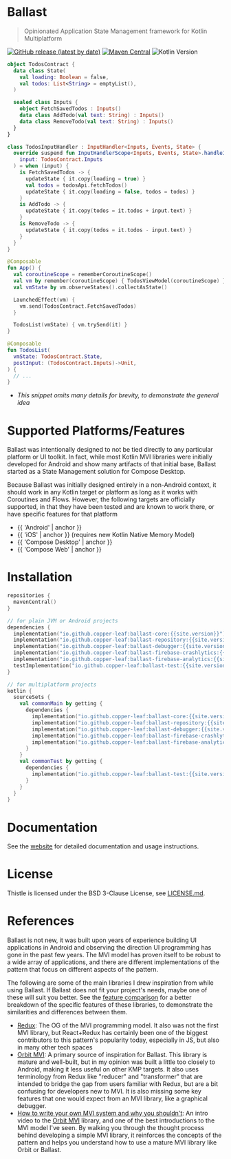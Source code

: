 ---
---

# Ballast

> Opinionated Application State Management framework for Kotlin Multiplatform

[![GitHub release (latest by date)](https://img.shields.io/github/v/release/copper-leaf/ballast)](https://github.com/copper-leaf/ballast/releases)
[![Maven Central](https://img.shields.io/maven-central/v/io.github.copper-leaf/ballast-core)](https://search.maven.org/artifact/io.github.copper-leaf/ballast-core)
![Kotlin Version](https://img.shields.io/badge/Kotlin-1.6.10-orange)

```kotlin
object TodosContract {
  data class State(
    val loading: Boolean = false,
    val todos: List<String> = emptyList(),
  )

  sealed class Inputs {
    object FetchSavedTodos : Inputs()
    data class AddTodo(val text: String) : Inputs()
    data class RemoveTodo(val text: String) : Inputs()
  }
}

class TodosInputHandler : InputHandler<Inputs, Events, State> {
  override suspend fun InputHandlerScope<Inputs, Events, State>.handleInput(
    input: TodosContract.Inputs
  ) = when (input) {
    is FetchSavedTodos -> {
      updateState { it.copy(loading = true) }
      val todos = todosApi.fetchTodos()
      updateState { it.copy(loading = false, todos = todos) }
    }
    is AddTodo -> {
      updateState { it.copy(todos = it.todos + input.text) }
    }
    is RemoveTodo -> {
      updateState { it.copy(todos = it.todos - input.text) }
    }
  }
}

@Composable
fun App() {
  val coroutineScope = rememberCoroutineScope()
  val vm by remember(coroutineScope) { TodosViewModel(coroutineScope) }
  val vmState by vm.observeStates().collectAsState()

  LaunchedEffect(vm) {
    vm.send(TodosContract.FetchSavedTodos)
  }

  TodosList(vmState) { vm.trySend(it) }
}

@Composable
fun TodosList(
  vmState: TodosContract.State,
  postInput: (TodosContract.Inputs)->Unit,
) {
  // ...
}
```

* _This snippet omits many details for brevity, to demonstrate the general idea_

# Supported Platforms/Features

Ballast was intentionally designed to not be tied directly to any particular platform or UI toolkit. In fact, while most
Kotlin MVI libraries were initially developed for Android and show many artifacts of that initial base, Ballast started
as a State Management solution for Compose Desktop.

Because Ballast was initially designed entirely in a non-Android context, it should work in any Kotlin target or
platform as long as it works with Coroutines and Flows. However, the following targets are officially supported, in
that they have been tested and are known to work there, or have specific features for that platform

- {{ 'Android' | anchor }}
- {{ 'iOS' | anchor }} (requires new Kotlin Native Memory Model)
- {{ 'Compose Desktop' | anchor }}
- {{ 'Compose Web' | anchor }}

# Installation

```kotlin
repositories {
  mavenCentral()
}

// for plain JVM or Android projects
dependencies {
  implementation("io.github.copper-leaf:ballast-core:{{site.version}}")
  implementation("io.github.copper-leaf:ballast-repository:{{site.version}}")
  implementation("io.github.copper-leaf:ballast-debugger:{{site.version}}")
  implementation("io.github.copper-leaf:ballast-firebase-crashlytics:{{site.version}}")
  implementation("io.github.copper-leaf:ballast-firebase-analytics:{{site.version}}")
  testImplementation("io.github.copper-leaf:ballast-test:{{site.version}}")
}

// for multiplatform projects
kotlin {
  sourceSets {
    val commonMain by getting {
      dependencies {
        implementation("io.github.copper-leaf:ballast-core:{{site.version}}")
        implementation("io.github.copper-leaf:ballast-repository:{{site.version}}")
        implementation("io.github.copper-leaf:ballast-debugger:{{site.version}}")
        implementation("io.github.copper-leaf:ballast-firebase-crashlytics:{{site.version}}")
        implementation("io.github.copper-leaf:ballast-firebase-analytics:{{site.version}}")
      }
    }
    val commonTest by getting {
      dependencies {
        implementation("io.github.copper-leaf:ballast-test:{{site.version}}")
      }
    }
  }
}
```

# Documentation

See the [website](https://copper-leaf.github.io/ballast/) for detailed documentation and usage instructions.

# License

Thistle is licensed under the BSD 3-Clause License, see [LICENSE.md](https://github.com/copper-leaf/ballast/tree/main/LICENSE.md).

# References

Ballast is not new, it was built upon years of experience building UI applications in Android and observing the
direction UI programming has gone in the past few years. The MVI model has proven itself to be robust to a wide array
of applications, and there are different implementations of the pattern that focus on different aspects of the pattern.

The following are some of the main libraries I drew inspiration from while using Ballast. If Ballast does not fit your
project's needs, maybe one of these will suit you better. See the [feature comparison][4] for a better breakdown of the
specific features of these libraries, to demonstrate the similarities and differences between them.

- [Redux][1]: The OG of the MVI programming model. It also was not the first MVI library, but React+Redux has certainly
  been one of the biggest contributors to this pattern's popularity today, especially in JS, but also in many other
  tech spaces
- [Orbit MVI][2]: A primary source of inspiration for Ballast. This library is mature and well-built, but in my opinion
  was built a little too closely to Android, making it less useful on other KMP targets. It also uses terminology from
  Redux like "reducer" and "transformer" that are intended to bridge the gap from users familiar with Redux, but are
  a bit confusing for developers new to MVI. It is also missing some key features that one would expect from an MVI
  library, like a graphical debugger.
- [How to write your own MVI system and why you shouldn't][3]: An intro video to the [Orbit MVI][2] library, and one of
  the best introductions to the MVI model I've seen. By walking you through the thought process behind developing a
  simple MVI library, it reinforces the concepts of the pattern and helps you understand how to use a mature MVI library
  like Orbit or Ballast.


[1]: https://github.com/reduxjs/redux
[2]: https://github.com/orbit-mvi/orbit-mvi
[3]: https://www.youtube.com/watch?v=E6obYmkkdko
[4]: https://copper-leaf.github.io/ballast/wiki/feature-comparison/
